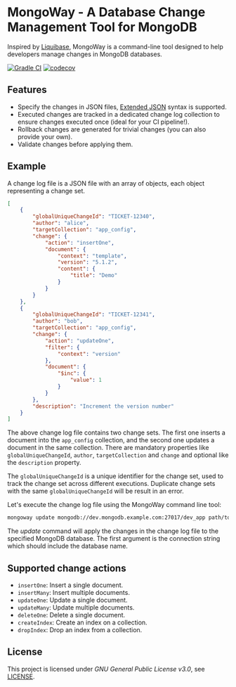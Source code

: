 # MongoWay - A Database Change Management Tool for MongoDB

Inspired by [Liquibase](https://docs.liquibase.com/concepts/introduction-to-liquibase.html),
MongoWay is a command-line tool designed to help developers manage changes in MongoDB databases.

[![Gradle CI](https://github.com/hider/mongoway/actions/workflows/gradle-ci.yml/badge.svg)](https://github.com/hider/mongoway/actions/workflows/gradle-ci.yml)
[![codecov](https://codecov.io/github/hider/mongoway/graph/badge.svg?token=ZZ7L88LGKO)](https://codecov.io/github/hider/mongoway)

## Features

- Specify the changes in JSON files, [Extended JSON](https://www.mongodb.com/docs/manual/reference/mongodb-extended-json/) syntax is supported.
- Executed changes are tracked in a dedicated change log collection to ensure changes executed once (ideal for your CI pipeline!).
- Rollback changes are generated for trivial changes (you can also provide your own).
- Validate changes before applying them.

## Example

A change log file is a JSON file with an array of objects, each object representing a change set.

```json
[
    {
        "globalUniqueChangeId": "TICKET-12340",
        "author": "alice",
        "targetCollection": "app_config",
        "change": {
            "action": "insertOne",
            "document": {
                "context": "template",
                "version": "5.1.2",
                "content": {
                    "title": "Demo"
                }
            }
        }
    },
    {
        "globalUniqueChangeId": "TICKET-12341",
        "author": "bob",
        "targetCollection": "app_config",
        "change": {
            "action": "updateOne",
            "filter": {
                "context": "version"
            },
            "document": {
                "$inc": {
                    "value": 1
                }
            }
        },
        "description": "Increment the version number"
    }
]
```

The above change log file contains two change sets.
The first one inserts a document into the `app_config` collection, and the second one updates a document in the same collection.
There are mandatory properties like `globalUniqueChangeId`, `author`, `targetCollection` and `change` and optional like the `description` property.

The `globalUniqueChangeId` is a unique identifier for the change set, used to track the change set across different executions.
Duplicate change sets with the same `globalUniqueChangeId` will be result in an error.

Let's execute the change log file using the MongoWay command line tool:

```bash
mongoway update mongodb://dev.mongodb.example.com:27017/dev_app path/to/changelog.json
```

The _update_ command will apply the changes in the change log file to the specified MongoDB database.
The first argument is the connection string which should include the database name.


## Supported change actions

- `insertOne`: Insert a single document.
- `insertMany`: Insert multiple documents.
- `updateOne`: Update a single document.
- `updateMany`: Update multiple documents.
- `deleteOne`: Delete a single document.
- `createIndex`: Create an index on a collection.
- `dropIndex`: Drop an index from a collection.

## License

This project is licensed under _GNU General Public License v3.0_, see [LICENSE](/LICENSE).
